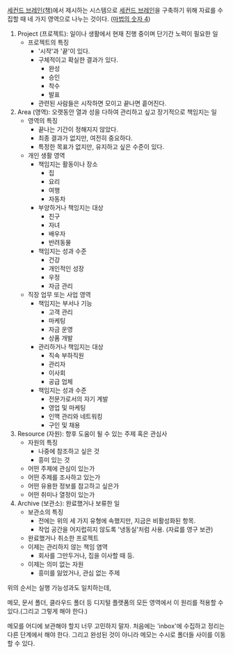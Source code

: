 [세컨드 브레인(책)](https://publish.obsidian.md/andrea9292/2+Area/%EC%84%B8%EC%BB%A8%EB%93%9C+%EB%B8%8C%EB%A0%88%EC%9D%B8/%EC%84%B8%EC%BB%A8%EB%93%9C+%EB%B8%8C%EB%A0%88%EC%9D%B8(%EC%B1%85))에서 제시하는 시스템으로 [세컨드 브레인](https://publish.obsidian.md/andrea9292/2ndbrain)을 구축하기 위해 자료를 수집할 때 네 가지 영역으로 나누는 것이다. ([마법의 숫자 4](https://publish.obsidian.md/andrea9292/2+Area/%EC%84%B8%EC%BB%A8%EB%93%9C+%EB%B8%8C%EB%A0%88%EC%9D%B8/%EB%A7%88%EB%B2%95%EC%9D%98+%EC%88%AB%EC%9E%90+4))

1. Project (프로젝트): 일이나 생활에서 현재 진행 중이며 단기간 노력이 필요한 일
    - 프로젝트의 특징
        - '시작'과 '끝'이 있다.
        - 구체적이고 확실한 결과가 있다.
            - 완성
            - 승인
            - 착수
            - 발표
        - 관련된 사람들은 시작하면 모이고 끝나면 흩어진다.
2. Area (영역): 오랫동안 열과 성을 다하여 관리하고 싶고 장기적으로 책임지는 일
    - 영역의 특징
        - 끝나는 기간이 정해지지 않았다.
        - 최종 결과가 없지만, 여전히 중요하다.
        - 특정한 목표가 없지만, 유지하고 싶은 수준이 있다.
    - 개인 생활 영역
        - 책임지는 활동이나 장소
            - 집
            - 요리
            - 여행
            - 자동차
        - 부양하거나 책잉지는 대상
            - 친구
            - 자녀
            - 배우자
            - 반려동물
        - 책임지는 성과 수준
            - 건강
            - 개인적인 성장
            - 우정
            - 자금 관리
    - 직장 업무 또는 사업 영역
        - 책임지는 부서나 기능
            - 고객 관리
            - 마케팅
            - 자금 운영
            - 상품 개발
        - 관리하거나 책임지는 대상
            - 직속 부하직원
            - 관리자
            - 이사회
            - 공급 업체
        - 책임지는 성과 수준
            - 전문가로서의 자기 계발
            - 영업 및 마케팅
            - 인맥 관리와 네트워킹
            - 구인 및 채용
3. Resource (자원): 향후 도움이 될 수 있는 주제 혹은 관심사
    - 자원의 특징
        - 나중에 참조하고 싶은 것
        - 흥미 있는 것
    - 어떤 주제에 관심이 있는가
    - 어떤 주제를 조사하고 있는가
    - 어떤 유용한 정보를 참고하고 싶은가
    - 어떤 취미나 열정이 있는가
4. Archive (보관소): 완료했거나 보류한 일
    - 보관소의 특징
        - 전에는 위의 세 가지 유형에 속했지만, 지금은 비활성화된 항목.
        - 작업 공간을 어지럽히지 않도록 '냉동실'처럼 사용. (자료를 영구 보관)
    - 완료했거나 취소한 프로젝트
    - 이제는 관리하지 않는 책임 염역
        - 회사를 그만두거나, 집을 이사할 때 등.
    - 이제는 의미 없는 자원
        - 흥미를 잃었거나, 관심 없는 주제
    

위의 순서는 실행 가능성과도 일치하는데,

메모, 문서 폴더, 클라우드 폴더 등 디지털 플랫폼의 모든 영역에서 이 원리를 적용할 수 있다.(그리고 그렇게 해야 한다.)

메모를 어디에 보관해야 할지 너무 고민하지 말자. 처음에는 'inbox'에 수집하고 정리는 다른 단계에서 해야 한다. 그리고 완성된 것이 아니라 메모는 수시로 폴더들 사이를 이동할 수 있다.
